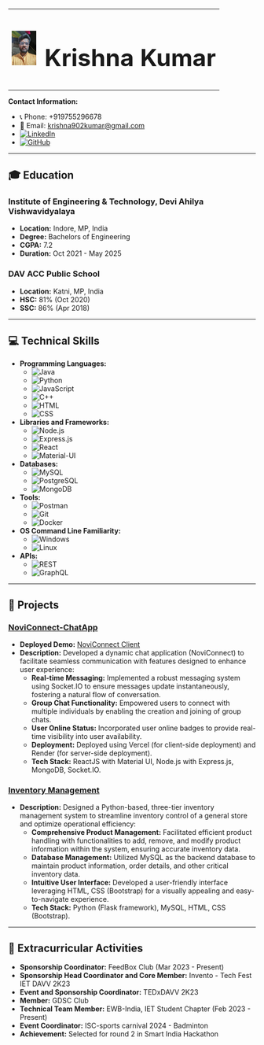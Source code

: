 <table>
  <tr>
    <td>
      <img src="./IMG_20231021_185752036.jpg" alt="Profile Image" style="width:50px;height:70px;">
    </td>
    <td style="vertical-align: middle; padding-left: 10px;">
      <span style="font-size: 24px; font-weight: bold;"><h1>Krishna Kumar</h1></span>
    </td>
  </tr>
</table>


**Contact Information:**
- 📞 Phone: +919755296678
- 📧 Email: [krishna902kumar@gmail.com](mailto:krishna902kumar@gmail.com)
- [![LinkedIn](https://img.shields.io/badge/-LinkedIn-0077B5?style=flat&logo=LinkedIn&logoColor=white)](https://www.linkedin.com/in/krishna-kumar-975b25186)
- [![GitHub](https://img.shields.io/badge/-GitHub-181717?style=flat&logo=github&logoColor=white)](https://github.com/009-kumarji)

---

## 🎓 Education
### Institute of Engineering & Technology, Devi Ahilya Vishwavidyalaya
- **Location:** Indore, MP, India
- **Degree:** Bachelors of Engineering
- **CGPA:** 7.2
- **Duration:** Oct 2021 - May 2025

### DAV ACC Public School
- **Location:** Katni, MP, India
- **HSC:** 81% (Oct 2020)
- **SSC:** 86% (Apr 2018)

---

## 💻 Technical Skills
- **Programming Languages:** 
  - ![Java](https://img.shields.io/badge/-Java-007396?style=flat&logo=java&logoColor=white)
  - ![Python](https://img.shields.io/badge/-Python-3776AB?style=flat&logo=python&logoColor=white)
  - ![JavaScript](https://img.shields.io/badge/-JavaScript-F7DF1E?style=flat&logo=javascript&logoColor=black)
  - ![C++](https://img.shields.io/badge/-C++-00599C?style=flat&logo=cplusplus&logoColor=white)
  - ![HTML](https://img.shields.io/badge/-HTML-E34F26?style=flat&logo=html5&logoColor=white)
  - ![CSS](https://img.shields.io/badge/-CSS-1572B6?style=flat&logo=css3&logoColor=white)
- **Libraries and Frameworks:** 
  - ![Node.js](https://img.shields.io/badge/-Node.js-339933?style=flat&logo=nodedotjs&logoColor=white)
  - ![Express.js](https://img.shields.io/badge/-Express.js-000000?style=flat&logo=express&logoColor=white)
  - ![React](https://img.shields.io/badge/-React-61DAFB?style=flat&logo=react&logoColor=black)
  - ![Material-UI](https://img.shields.io/badge/-Material--UI-0081CB?style=flat&logo=material-ui&logoColor=white)
- **Databases:** 
  - ![MySQL](https://img.shields.io/badge/-MySQL-4479A1?style=flat&logo=mysql&logoColor=white)
  - ![PostgreSQL](https://img.shields.io/badge/-PostgreSQL-336791?style=flat&logo=postgresql&logoColor=white)
  - ![MongoDB](https://img.shields.io/badge/-MongoDB-47A248?style=flat&logo=mongodb&logoColor=white)
- **Tools:** 
  - ![Postman](https://img.shields.io/badge/-Postman-FF6C37?style=flat&logo=postman&logoColor=white)
  - ![Git](https://img.shields.io/badge/-Git-F05032?style=flat&logo=git&logoColor=white)
  - ![Docker](https://img.shields.io/badge/-Docker-2496ED?style=flat&logo=docker&logoColor=white)
- **OS Command Line Familiarity:** 
  - ![Windows](https://img.shields.io/badge/-Windows-0078D6?style=flat&logo=windows&logoColor=white)
  - ![Linux](https://img.shields.io/badge/-Linux-FCC624?style=flat&logo=linux&logoColor=black)
- **APIs:** 
  - ![REST](https://img.shields.io/badge/-REST-005571?style=flat&logo=rest&logoColor=white)
  - ![GraphQL](https://img.shields.io/badge/-GraphQL-E10098?style=flat&logo=graphql&logoColor=white)

---

## 🚀 Projects
### [NoviConnect-ChatApp](https://github.com/009-KumarJi/NoviConnect) 
- **Deployed Demo:** [NoviConnect Client](https://noviconnect-client.vercel.app/)
- **Description:** Developed a dynamic chat application (NoviConnect) to facilitate seamless communication with features designed to enhance user experience:
  - **Real-time Messaging:** Implemented a robust messaging system using Socket.IO to ensure messages update instantaneously, fostering a natural flow of conversation.
  - **Group Chat Functionality:** Empowered users to connect with multiple individuals by enabling the creation and joining of group chats.
  - **User Online Status:** Incorporated user online badges to provide real-time visibility into user availability.
  - **Deployment:** Deployed using Vercel (for client-side deployment) and Render (for server-side deployment).
  - **Tech Stack:** ReactJS with Material UI, Node.js with Express.js, MongoDB, Socket.IO.

### [Inventory Management](https://github.com/009-KumarJi/inventory-management)
- **Description:** Designed a Python-based, three-tier inventory management system to streamline inventory control of a general store and optimize operational efficiency:
  - **Comprehensive Product Management:** Facilitated efficient product handling with functionalities to add, remove, and modify product information within the system, ensuring accurate inventory data.
  - **Database Management:** Utilized MySQL as the backend database to maintain product information, order details, and other critical inventory data.
  - **Intuitive User Interface:** Developed a user-friendly interface leveraging HTML, CSS (Bootstrap) for a visually appealing and easy-to-navigate experience.
  - **Tech Stack:** Python (Flask framework), MySQL, HTML, CSS (Bootstrap).

---

## 🎯 Extracurricular Activities
- **Sponsorship Coordinator:** FeedBox Club (Mar 2023 - Present)
- **Sponsorship Head Coordinator and Core Member:** Invento - Tech Fest IET DAVV 2K23
- **Event and Sponsorship Coordinator:** TEDxDAVV 2K23
- **Member:** GDSC Club
- **Technical Team Member:** EWB-India, IET Student Chapter (Feb 2023 - Present)
- **Event Coordinator:** ISC-sports carnival 2024 - Badminton
- **Achievement:** Selected for round 2 in Smart India Hackathon

